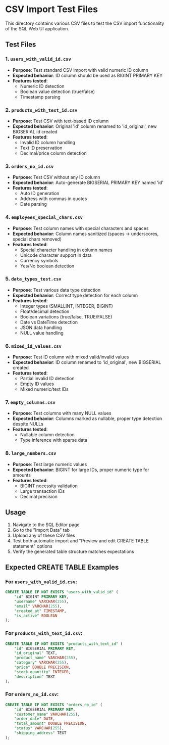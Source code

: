 # CSV Import Test Files

This directory contains various CSV files to test the CSV import functionality of the SQL Web UI application.

## Test Files

### 1. `users_with_valid_id.csv`
- **Purpose**: Test standard CSV import with valid numeric ID column
- **Expected behavior**: ID column should be used as BIGINT PRIMARY KEY
- **Features tested**: 
  - Numeric ID detection
  - Boolean value detection (true/false)
  - Timestamp parsing

### 2. `products_with_text_id.csv`
- **Purpose**: Test CSV with text-based ID column
- **Expected behavior**: Original 'id' column renamed to 'id_original', new BIGSERIAL id created
- **Features tested**:
  - Invalid ID column handling
  - Text ID preservation
  - Decimal/price column detection

### 3. `orders_no_id.csv`
- **Purpose**: Test CSV without any ID column
- **Expected behavior**: Auto-generate BIGSERIAL PRIMARY KEY named 'id'
- **Features tested**:
  - Auto ID generation
  - Address with commas in quotes
  - Date parsing

### 4. `employees_special_chars.csv`
- **Purpose**: Test column names with special characters and spaces
- **Expected behavior**: Column names sanitized (spaces → underscores, special chars removed)
- **Features tested**:
  - Special character handling in column names
  - Unicode character support in data
  - Currency symbols
  - Yes/No boolean detection

### 5. `data_types_test.csv`
- **Purpose**: Test various data type detection
- **Expected behavior**: Correct type detection for each column
- **Features tested**:
  - Integer types (SMALLINT, INTEGER, BIGINT)
  - Float/decimal detection
  - Boolean variations (true/false, TRUE/FALSE)
  - Date vs DateTime detection
  - JSON data handling
  - NULL value handling

### 6. `mixed_id_values.csv`
- **Purpose**: Test ID column with mixed valid/invalid values
- **Expected behavior**: ID column renamed to 'id_original', new BIGSERIAL created
- **Features tested**:
  - Partial invalid ID detection
  - Empty ID values
  - Mixed numeric/text IDs

### 7. `empty_columns.csv`
- **Purpose**: Test columns with many NULL values
- **Expected behavior**: Columns marked as nullable, proper type detection despite NULLs
- **Features tested**:
  - Nullable column detection
  - Type inference with sparse data

### 8. `large_numbers.csv`
- **Purpose**: Test large numeric values
- **Expected behavior**: BIGINT for large IDs, proper numeric type for amounts
- **Features tested**:
  - BIGINT necessity validation
  - Large transaction IDs
  - Decimal precision

## Usage

1. Navigate to the SQL Editor page
2. Go to the "Import Data" tab
3. Upload any of these CSV files
4. Test both automatic import and "Preview and edit CREATE TABLE statement" options
5. Verify the generated table structure matches expectations

## Expected CREATE TABLE Examples

### For `users_with_valid_id.csv`:
```sql
CREATE TABLE IF NOT EXISTS "users_with_valid_id" (
    "id" BIGINT PRIMARY KEY,
    "username" VARCHAR(255),
    "email" VARCHAR(255),
    "created_at" TIMESTAMP,
    "is_active" BOOLEAN
);
```

### For `products_with_text_id.csv`:
```sql
CREATE TABLE IF NOT EXISTS "products_with_text_id" (
    "id" BIGSERIAL PRIMARY KEY,
    "id_original" TEXT,
    "product_name" VARCHAR(255),
    "category" VARCHAR(255),
    "price" DOUBLE PRECISION,
    "stock_quantity" INTEGER,
    "description" TEXT
);
```

### For `orders_no_id.csv`:
```sql
CREATE TABLE IF NOT EXISTS "orders_no_id" (
    "id" BIGSERIAL PRIMARY KEY,
    "customer_name" VARCHAR(255),
    "order_date" DATE,
    "total_amount" DOUBLE PRECISION,
    "status" VARCHAR(255),
    "shipping_address" TEXT
);
```